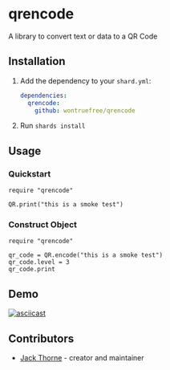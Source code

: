 # qrencode

A library to convert text or data to a QR Code

## Installation

1. Add the dependency to your `shard.yml`:

   ```yaml
   dependencies:
     qrencode:
       github: wontruefree/qrencode
   ```

2. Run `shards install`

## Usage

### Quickstart

```crystal
require "qrencode"

QR.print("this is a smoke test")
```

### Construct Object

```crystal
require "qrencode"

qr_code = QR.encode("this is a smoke test")
qr_code.level = 3
qr_code.print
```

## Demo

[![asciicast](https://asciinema.org/a/XH1fGZAonWgXcellTCudwqs1Q.svg)](https://asciinema.org/a/XH1fGZAonWgXcellTCudwqs1Q)

## Contributors

- [Jack Thorne](https://github.com/your-github-user) - creator and maintainer
